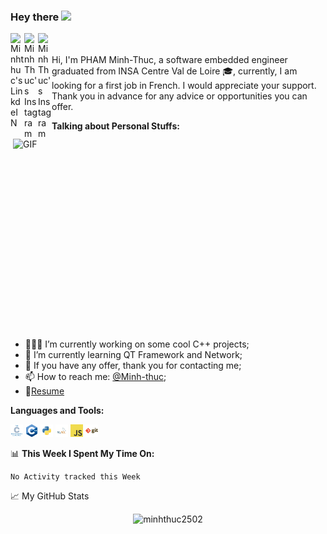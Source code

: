 ### Hey there <img src="https://media.giphy.com/media/hvRJCLFzcasrR4ia7z/giphy.gif" width="25px">
<a href="https://www.linkedin.com/in/m-pham/">
  <img align="left" alt="Minhthuc's LinkdeIN" width="22px" src="https://cdn.jsdelivr.net/npm/simple-icons@v3/icons/linkedin.svg" />
</a>

<a href="https://www.instagram.com/thuc.phamminh.9/">
  <img align="left" alt="MinhThuc's Instagram" width="22px" src="https://cdn.jsdelivr.net/npm/simple-icons@v3/icons/instagram.svg" />
</a>

<a href="https://www.facebook.com/thuc.phamminh.9/">
  <img align="left" alt="MinhThuc's Instagram" width="22px" src="https://cdn.jsdelivr.net/npm/simple-icons@v3/icons/facebook.svg" />
</a>

<br />
<br />
Hi, I'm PHAM Minh-Thuc, a software embedded engineer graduated from INSA Centre Val de Loire 🎓, currently, I am looking for a first job in French. I would appreciate your support. Thank you in advance for any advice or opportunities you can offer.

  <img align="right" alt="GIF" src="https://github.com/abhisheknaiidu/abhisheknaiidu/blob/master/code.gif?raw=true" width="500" height="320" />
  
**Talking about Personal Stuffs:**

- 👨🏽‍💻 I’m currently working on some cool C++ projects;
- 🌱 I’m currently learning QT Framework and Network; 
- 💬 If you have any offer, thank you for contacting me;
- 📫 How to reach me: [@Minh-thuc](https://www.linkedin.com/in/m-pham/);
- 📝[Resume](https://drive.google.com/file/d/1wrd7-K34a7GjO4-f9_UHLGcUxVF78UcG/view?usp=sharing)

**Languages and Tools:**  

<code><img height="20" src="https://raw.githubusercontent.com/github/explore/80688e429a7d4ef2fca1e82350fe8e3517d3494d/topics/c/c.png"></code>
<code><img height="20" src="https://raw.githubusercontent.com/github/explore/80688e429a7d4ef2fca1e82350fe8e3517d3494d/topics/cpp/cpp.png"></code>
<code><img height="20" src="https://raw.githubusercontent.com/github/explore/80688e429a7d4ef2fca1e82350fe8e3517d3494d/topics/python/python.png"></code>
<code><img height="20" src="https://raw.githubusercontent.com/github/explore/80688e429a7d4ef2fca1e82350fe8e3517d3494d/topics/mysql/mysql.png"></code>
<code><img height="20" src="https://raw.githubusercontent.com/github/explore/80688e429a7d4ef2fca1e82350fe8e3517d3494d/topics/javascript/javascript.png"></code>
<code><img height="20" src="https://raw.githubusercontent.com/github/explore/80688e429a7d4ef2fca1e82350fe8e3517d3494d/topics/git/git.png"></code>

📊 **This Week I Spent My Time On:**
<!--START_SECTION:waka-->
```text
No Activity tracked this Week
```
<!--END_SECTION:waka-->

📈 My GitHub Stats

<p align="center"> <img src="https://github-readme-stats.vercel.app/api?username=minhthuc2502&show_icons=true&theme=gotham" alt="minhthuc2502" />

